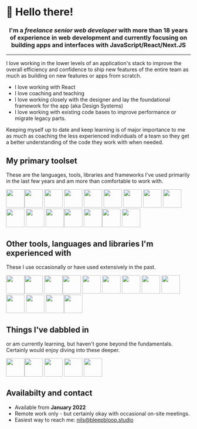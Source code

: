 # 👋 Hello there!

<h3 align="center">I'm a <em>freelance senior web developer</em> with more than 18 years of experience in web development and currently focusing on building apps and interfaces with JavaScript/React/Next.JS</h3>

---

I love working in the lower levels of an application's stack to improve the overall efficiency and confidence to ship new features of the entire team as much as building on new features or apps from scratch. 

- I love working with React
- I love coaching and teaching
- I love working closely with the designer and lay the foundational framework for the app (aka Design Systems)
- I love working with existing code bases to improve performance or migrate legacy parts.

Keeping myself up to date and keep learning is of major importance to me as much as coaching the less experienced individuals of a team so they get a better understanding of the code they work with when needed. 


## My primary toolset

These are the languages, tools, libraries and frameworks I've used primarily in the last few years and am more than comfortable to work with.

<img src="https://cdn.jsdelivr.net/gh/devicons/devicon/icons/react/react-original-wordmark.svg" width="50" /><img src="https://cdn.jsdelivr.net/gh/devicons/devicon/icons/nextjs/nextjs-original.svg" width="50" />
<img src="https://cdn.jsdelivr.net/gh/devicons/devicon/icons/javascript/javascript-original.svg" width="50" />
<img src="https://cdn.jsdelivr.net/gh/devicons/devicon/icons/typescript/typescript-original.svg" width="50" />
<img src="https://cdn.jsdelivr.net/gh/devicons/devicon/icons/tailwindcss/tailwindcss-plain.svg" width="50" />
<img src="https://cdn.jsdelivr.net/gh/devicons/devicon/icons/html5/html5-original-wordmark.svg"  width="50" />
<img src="https://cdn.jsdelivr.net/gh/devicons/devicon/icons/css3/css3-plain-wordmark.svg" width="50" />
<img src="https://cdn.jsdelivr.net/gh/devicons/devicon/icons/webpack/webpack-original.svg" width="50" />
<img src="https://cdn.jsdelivr.net/gh/devicons/devicon/icons/vscode/vscode-original-wordmark.svg" width="50" />
<img src="https://cdn.jsdelivr.net/gh/devicons/devicon/icons/vim/vim-plain.svg" width="50" />
<img src="https://cdn.jsdelivr.net/gh/devicons/devicon/icons/bash/bash-original.svg" width="50" />
<img src="https://cdn.jsdelivr.net/gh/devicons/devicon/icons/jest/jest-plain.svg" width="50" /><img src="https://cdn.jsdelivr.net/gh/devicons/devicon/icons/git/git-original.svg" width="50" />
<img src="https://cdn.jsdelivr.net/gh/devicons/devicon/icons/towergit/towergit-original.svg" width="50" /><img src="https://cdn.jsdelivr.net/gh/devicons/devicon/icons/github/github-original-wordmark.svg" width="50" />
<img src="https://cdn.jsdelivr.net/gh/devicons/devicon/icons/apple/apple-original.svg" width="50" />



## Other tools, languages and libraries I'm experienced with

These I use occasionally or have used extensively in the past.

<img src="https://cdn.jsdelivr.net/gh/devicons/devicon/icons/gitlab/gitlab-original.svg" width="50" /><img src="https://cdn.jsdelivr.net/gh/devicons/devicon/icons/nodejs/nodejs-original-wordmark.svg" width="50" />
<img src="https://cdn.jsdelivr.net/gh/devicons/devicon/icons/electron/electron-original.svg" width="50" /><img src="https://cdn.jsdelivr.net/gh/devicons/devicon/icons/gatsby/gatsby-plain.svg" width="50" />
<img src="https://cdn.jsdelivr.net/gh/devicons/devicon/icons/figma/figma-original.svg" width="50" />
<img src="https://cdn.jsdelivr.net/gh/devicons/devicon/icons/processing/processing-original-wordmark.svg"  width="50"/>
<img src="https://cdn.jsdelivr.net/gh/devicons/devicon/icons/sass/sass-original.svg"  width="50"/>
<img src="https://cdn.jsdelivr.net/gh/devicons/devicon/icons/markdown/markdown-original.svg" width="50" />
<img src="https://cdn.jsdelivr.net/gh/devicons/devicon/icons/gulp/gulp-plain.svg" width="50" />
<img src="https://cdn.jsdelivr.net/gh/devicons/devicon/icons/bitbucket/bitbucket-original-wordmark.svg"  width="50"/>
<img src="https://cdn.jsdelivr.net/gh/devicons/devicon/icons/d3js/d3js-original.svg" width="50" />
<img src="https://cdn.jsdelivr.net/gh/devicons/devicon/icons/eleventy/eleventy-original.svg" width="50" /><img src="https://cdn.jsdelivr.net/gh/devicons/devicon/icons/docker/docker-plain.svg" width="50"  />

## Things I've dabbled in

or am currently learning, but haven't gone beyond the fundamentals. Certainly would enjoy diving into these deeper.

<img src="https://cdn.jsdelivr.net/gh/devicons/devicon/icons/denojs/denojs-original.svg" width="50" /><img src="https://cdn.jsdelivr.net/gh/devicons/devicon/icons/threejs/threejs-original-wordmark.svg" width="50" />
<img src="https://cdn.jsdelivr.net/gh/devicons/devicon/icons/rust/rust-plain.svg" width="50" />
<img src="https://cdn.jsdelivr.net/gh/devicons/devicon/icons/go/go-original-wordmark.svg" width="50" />
<img src="https://cdn.jsdelivr.net/gh/devicons/devicon/icons/haskell/haskell-plain.svg" width="50" />

## Availabilty and contact
 
- Available from **January 2022**
- Remote work only - but certainly okay with occasional on-site meetings.
- Easiest way to reach me: nils@bleepbloop.studio
